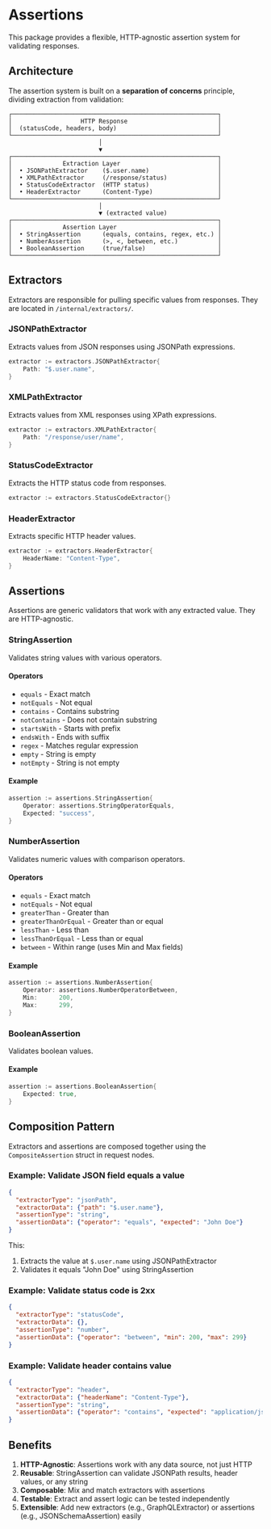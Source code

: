# Assertions

This package provides a flexible, HTTP-agnostic assertion system for validating responses.

## Architecture

The assertion system is built on a **separation of concerns** principle, dividing extraction from
validation:

```
┌─────────────────────────────────────────────────────────┐
│                   HTTP Response                         │
│  (statusCode, headers, body)                            │
└─────────────────────────────────────────────────────────┘
                         │
                         ▼
┌─────────────────────────────────────────────────────────┐
│              Extraction Layer                           │
│  • JSONPathExtractor    ($.user.name)                   │
│  • XMLPathExtractor     (/response/status)              │
│  • StatusCodeExtractor  (HTTP status)                   │
│  • HeaderExtractor      (Content-Type)                  │
└─────────────────────────────────────────────────────────┘
                         │
                         ▼ (extracted value)
┌─────────────────────────────────────────────────────────┐
│              Assertion Layer                            │
│  • StringAssertion      (equals, contains, regex, etc.) │
│  • NumberAssertion      (>, <, between, etc.)           │
│  • BooleanAssertion     (true/false)                    │
└─────────────────────────────────────────────────────────┘
```

## Extractors

Extractors are responsible for pulling specific values from responses. They are located in
`/internal/extractors/`.

### JSONPathExtractor

Extracts values from JSON responses using JSONPath expressions.

```go
extractor := extractors.JSONPathExtractor{
    Path: "$.user.name",
}
```

### XMLPathExtractor

Extracts values from XML responses using XPath expressions.

```go
extractor := extractors.XMLPathExtractor{
    Path: "/response/user/name",
}
```

### StatusCodeExtractor

Extracts the HTTP status code from responses.

```go
extractor := extractors.StatusCodeExtractor{}
```

### HeaderExtractor

Extracts specific HTTP header values.

```go
extractor := extractors.HeaderExtractor{
    HeaderName: "Content-Type",
}
```

## Assertions

Assertions are generic validators that work with any extracted value. They are HTTP-agnostic.

### StringAssertion

Validates string values with various operators.

#### Operators

- `equals` - Exact match
- `notEquals` - Not equal
- `contains` - Contains substring
- `notContains` - Does not contain substring
- `startsWith` - Starts with prefix
- `endsWith` - Ends with suffix
- `regex` - Matches regular expression
- `empty` - String is empty
- `notEmpty` - String is not empty

#### Example

```go
assertion := assertions.StringAssertion{
    Operator: assertions.StringOperatorEquals,
    Expected: "success",
}
```

### NumberAssertion

Validates numeric values with comparison operators.

#### Operators

- `equals` - Exact match
- `notEquals` - Not equal
- `greaterThan` - Greater than
- `greaterThanOrEqual` - Greater than or equal
- `lessThan` - Less than
- `lessThanOrEqual` - Less than or equal
- `between` - Within range (uses Min and Max fields)

#### Example

```go
assertion := assertions.NumberAssertion{
    Operator: assertions.NumberOperatorBetween,
    Min:      200,
    Max:      299,
}
```

### BooleanAssertion

Validates boolean values.

#### Example

```go
assertion := assertions.BooleanAssertion{
    Expected: true,
}
```

## Composition Pattern

Extractors and assertions are composed together using the `CompositeAssertion` struct in request
nodes.

### Example: Validate JSON field equals a value

```json
{
  "extractorType": "jsonPath",
  "extractorData": {"path": "$.user.name"},
  "assertionType": "string",
  "assertionData": {"operator": "equals", "expected": "John Doe"}
}
```

This:

1. Extracts the value at `$.user.name` using JSONPathExtractor
2. Validates it equals "John Doe" using StringAssertion

### Example: Validate status code is 2xx

```json
{
  "extractorType": "statusCode",
  "extractorData": {},
  "assertionType": "number",
  "assertionData": {"operator": "between", "min": 200, "max": 299}
}
```

### Example: Validate header contains value

```json
{
  "extractorType": "header",
  "extractorData": {"headerName": "Content-Type"},
  "assertionType": "string",
  "assertionData": {"operator": "contains", "expected": "application/json"}
}
```

## Benefits

1. **HTTP-Agnostic**: Assertions work with any data source, not just HTTP
2. **Reusable**: StringAssertion can validate JSONPath results, header values, or any string
3. **Composable**: Mix and match extractors with assertions
4. **Testable**: Extract and assert logic can be tested independently
5. **Extensible**: Add new extractors (e.g., GraphQLExtractor) or assertions (e.g.,
   JSONSchemaAssertion) easily
